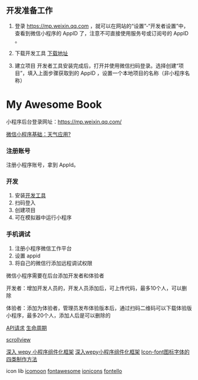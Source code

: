 ## 开发准备工作
1. 登录 https://mp.weixin.qq.com ，就可以在网站的“设置”-“开发者设置”中，查看到微信小程序的 AppID 了，注意不可直接使用服务号或订阅号的 AppID 。 

2. 下载开发工具
[下载地址](https://mp.weixin.qq.com/debug/wxadoc/dev/devtools/download.html?t=1476197489869)

3. 建立项目
开发者工具安装完成后，打开并使用微信扫码登录。选择创建“项目”，填入上面步骤获取到的 AppID ，设置一个本地项目的名称（非小程序名称）

# My Awesome Book

小程序后台登录网址：https://mp.weixin.qq.com/


[微信小程序基础：天气应用?](https://classroom.udacity.com/courses/ud666-cn-1)

### 注册账号
注册小程序账号，拿到 AppId。

### 开发
1. 安装[开发工具](https://developers.weixin.qq.com/miniprogram/dev/devtools/download.html?t=2018125)
2. 扫码登入
3. 创建项目
4. 可在模拟器中运行小程序

### 手机调试
1. 注册小程序微信工作平台
2. 设置 appid
3. 将自己的微信行添加远程调试权限

微信小程序需要在后台添加开发者和体验者

开发者：增加开发人员的，开发人员添加后，可上传代码，最多10个人，可以删除

体验者：添加为体验者，管理员发布体验版本后，通过扫码二维码可以下载体验版小程序，最多20个人，添加人后是可以删除的

[API请求](https://developers.weixin.qq.com/miniprogram/dev/api/network-request.html)
[生命周期](https://blog.csdn.net/qq_26585943/article/details/54407202)

[scrollview](https://www.jianshu.com/p/f6d771421eb9)

[深入 wepy 小程序组件化框架](https://toutiao.io/posts/zvnb1h/preview)
[深入wepy小程序组件化框架](https://imhjm.com/article/5977ebab7dd03248a2e8d57f)
[Icon-font图标字体的四类制作方法](https://www.jianshu.com/p/095eb298ed18)

icon lib
[icomoon](https://icomoon.io/)
[fontawesome](http://fontawesome.dashgame.com/)
[ionicons](https://ionicons.com/)
[fontello](http://fontello.com/)